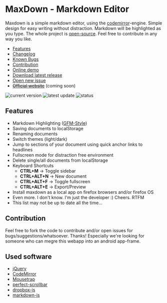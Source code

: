 # MaxDown - Markdown Editor

Maxdown is a simple markdown editor, using the [codemirror](http://codemirror.net)-engine. Simple design for easy writing without distraction. Markdown will be highlighted as you type. The whole project is [open-source](LICENSE). Feel free to contribute in any way you like.

- [Features](#features)
- [Changelog](changelog.md)
- [Known Bugs](https://github.com/opoloo/maxdown/issues)
- [Contribution](#contribution)
- [Online demo](http://opoloo.github.io/maxdown)
- [Download latest release](https://github.com/opoloo/maxdown/releases)
- [Open new issue](https://github.com/opoloo/maxdown/issues/new)
- ~~[Official website](#)~~ (coming soon)

![current version](https://img.shields.io/badge/current_version-0.3.9-brightgreen.svg)
![latest update](https://img.shields.io/badge/latest_update-27._August_2015-brightgreen.svg)
![status](https://img.shields.io/badge/status-stable--alpha-yellow.svg)

## Features

- Markdown Highlighting ([GFM-Style](https://help.github.com/articles/github-flavored-markdown/))
- Saving documents to localStorage
- Renaming documents
- Switch themes (light/dark)
- Jump to sections of your document using quick anchor links to headlines
- Fullscreen mode for distraction free environment
- Delete single/all documents from localStorage
- Keyboard Shortcuts
  - **CTRL+M** -> Toggle sidebar
  - **CTRL+ALT+N** -> New document
  - **CTRL+ALT+F** -> Toggle fullscreen
  - **CTRL+ALT+E** -> Export/Preview
- Install maxdown as a local app on firefox browsers and/or firefox OS
- Even more. I don't know. I'm just the developer :) Cheers. RTFM
- This list may not be up to date all the time...

## Contribution

Feel free to fork the code to contribute and/or open issues for bugs/suggestions/whatsoever. Thanks! Especially we're looking for someone who can megre this webapp into an android app-frame.

## Used software

- [jQuery](http://jquery.com)
- [CodeMirror](http://codemirror.net)
- [Mousetrap](https://craig.is/killing/mice)
- [perfect-scrollbar](https://github.com/noraesae/perfect-scrollbar)
- [dropbox-js](https://github.com/dropbox/dropbox-js)
- [markdown-js](https://github.com/evilstreak/markdown-js)
